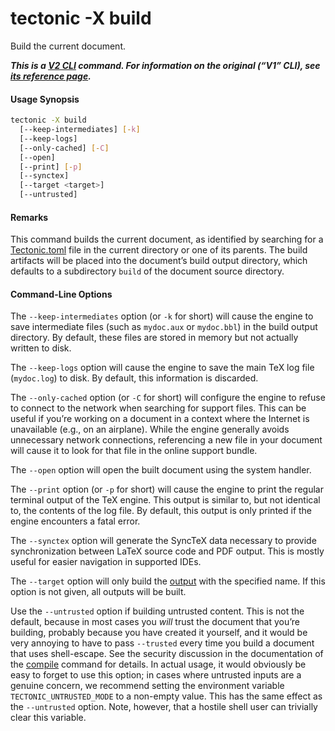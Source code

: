# tectonic -X build

Build the current document.

***This is a [V2 CLI][v2cli-ref] command. For information on the original (“V1”
CLI), see [its reference page][v1cli-ref].***

[v2cli-ref]: ../ref/v2cli.md
[v1cli-ref]: ../ref/v1cli.md

#### Usage Synopsis

```sh
tectonic -X build
  [--keep-intermediates] [-k]
  [--keep-logs]
  [--only-cached] [-C]
  [--open]
  [--print] [-p]
  [--synctex]
  [--target <target>]
  [--untrusted]
```

#### Remarks

This command builds the current document, as identified by searching for a
[Tectonic.toml][tectonic-toml] file in the current directory or one of its
parents. The build artifacts will be placed into the document’s build output
directory, which defaults to a subdirectory `build` of the document source
directory.

[tectonic-toml]: ../ref/tectonic-toml.md

#### Command-Line Options

The `--keep-intermediates` option (or `-k` for short) will cause the engine to
save intermediate files (such as `mydoc.aux` or `mydoc.bbl`) in the build output
directory. By default, these files are stored in memory but not actually written
to disk.

The `--keep-logs` option will cause the engine to save the main TeX log file
(`mydoc.log`) to disk. By default, this information is discarded.

The `--only-cached` option (or `-C` for short) will configure the engine to
refuse to connect to the network when searching for support files. This can be
useful if you’re working on a document in a context where the Internet is
unavailable (e.g., on an airplane). While the engine generally avoids
unnecessary network connections, referencing a new file in your document will
cause it to look for that file in the online support bundle.

The `--open` option will open the built document using the system handler.

The `--print` option (or `-p` for short) will cause the engine to print the
regular terminal output of the TeX engine. This output is similar to, but not
identical to, the contents of the log file. By default, this output is only
printed if the engine encounters a fatal error.

The `--synctex` option will generate the SyncTeX data necessary to provide 
synchronization between LaTeX source code and PDF output. This is mostly
useful for easier navigation in supported IDEs.

The `--target` option will only build the
[output](../ref/tectonic-toml.md#output) with the specified name. If this option
is not given, all outputs will be built.

Use the `--untrusted` option if building untrusted content. This is not the
default, because in most cases you *will* trust the document that you’re
building, probably because you have created it yourself, and it would be very
annoying to have to pass `--trusted` every time you build a document that uses
shell-escape. See the security discussion in the documentation of the
[compile](./compile.md) command for details. In actual usage, it would obviously
be easy to forget to use this option; in cases where untrusted inputs are a
genuine concern, we recommend setting the environment variable
`TECTONIC_UNTRUSTED_MODE` to a non-empty value. This has the same effect as the
`--untrusted` option. Note, however, that a hostile shell user can trivially
clear this variable.
